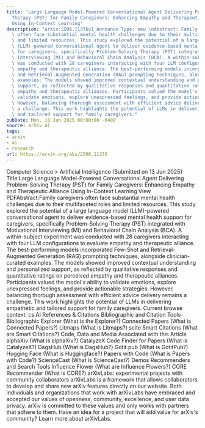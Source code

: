 ```yaml
---
title: 'Large Language Model-Powered Conversational Agent Delivering Problem-Solving
  Therapy (PST) for Family Caregivers: Enhancing Empathy and Therapeutic Alliance
  Using In-Context Learning'
description: "arXiv:2506.11376v1 Announce Type: new \nAbstract: Family caregivers\
  \ often face substantial mental health challenges due to their multifaceted roles\
  \ and limited resources. This study explored the potential of a large language model\
  \ (LLM)-powered conversational agent to deliver evidence-based mental health support\
  \ for caregivers, specifically Problem-Solving Therapy (PST) integrated with Motivational\
  \ Interviewing (MI) and Behavioral Chain Analysis (BCA). A within-subject experiment\
  \ was conducted with 28 caregivers interacting with four LLM configurations to evaluate\
  \ empathy and therapeutic alliance. The best-performing models incorporated Few-Shot\
  \ and Retrieval-Augmented Generation (RAG) prompting techniques, alongside clinician-curated\
  \ examples. The models showed improved contextual understanding and personalized\
  \ support, as reflected by qualitative responses and quantitative ratings on perceived\
  \ empathy and therapeutic alliances. Participants valued the model's ability to\
  \ validate emotions, explore unexpressed feelings, and provide actionable strategies.\
  \ However, balancing thorough assessment with efficient advice delivery remains\
  \ a challenge. This work highlights the potential of LLMs in delivering empathetic\
  \ and tailored support for family caregivers."
pubDate: Mon, 16 Jun 2025 00:00:00 -0400
source: arXiv AI
tags:
- arxiv
- ai
- research
url: https://arxiv.org/abs/2506.11376
---
```


Computer Science > Artificial Intelligence
[Submitted on 13 Jun 2025]
Title:Large Language Model-Powered Conversational Agent Delivering Problem-Solving Therapy (PST) for Family Caregivers: Enhancing Empathy and Therapeutic Alliance Using In-Context Learning
View PDFAbstract:Family caregivers often face substantial mental health challenges due to their multifaceted roles and limited resources. This study explored the potential of a large language model (LLM)-powered conversational agent to deliver evidence-based mental health support for caregivers, specifically Problem-Solving Therapy (PST) integrated with Motivational Interviewing (MI) and Behavioral Chain Analysis (BCA). A within-subject experiment was conducted with 28 caregivers interacting with four LLM configurations to evaluate empathy and therapeutic alliance. The best-performing models incorporated Few-Shot and Retrieval-Augmented Generation (RAG) prompting techniques, alongside clinician-curated examples. The models showed improved contextual understanding and personalized support, as reflected by qualitative responses and quantitative ratings on perceived empathy and therapeutic alliances. Participants valued the model's ability to validate emotions, explore unexpressed feelings, and provide actionable strategies. However, balancing thorough assessment with efficient advice delivery remains a challenge. This work highlights the potential of LLMs in delivering empathetic and tailored support for family caregivers.
Current browse context:
cs.AI
References & Citations
Bibliographic and Citation Tools
Bibliographic Explorer (What is the Explorer?)
Connected Papers (What is Connected Papers?)
Litmaps (What is Litmaps?)
scite Smart Citations (What are Smart Citations?)
Code, Data and Media Associated with this Article
alphaXiv (What is alphaXiv?)
CatalyzeX Code Finder for Papers (What is CatalyzeX?)
DagsHub (What is DagsHub?)
Gotit.pub (What is GotitPub?)
Hugging Face (What is Huggingface?)
Papers with Code (What is Papers with Code?)
ScienceCast (What is ScienceCast?)
Demos
Recommenders and Search Tools
Influence Flower (What are Influence Flowers?)
CORE Recommender (What is CORE?)
arXivLabs: experimental projects with community collaborators
arXivLabs is a framework that allows collaborators to develop and share new arXiv features directly on our website.
Both individuals and organizations that work with arXivLabs have embraced and accepted our values of openness, community, excellence, and user data privacy. arXiv is committed to these values and only works with partners that adhere to them.
Have an idea for a project that will add value for arXiv's community? Learn more about arXivLabs.
